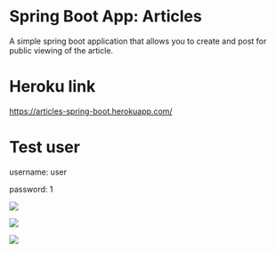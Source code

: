 # Spring Boot App: Articles
A simple spring boot application that allows you to create and post for public viewing of the article.

# Heroku link
  https://articles-spring-boot.herokuapp.com/
  
# Test user
   username: user
   
   password: 1
   
   
![](https://github.com/KrupoderovMikhail/articles/blob/master/1.png)

![](https://github.com/KrupoderovMikhail/articles/blob/master/2.png)

![](https://github.com/KrupoderovMikhail/articles/blob/master/3.png)
   
   

